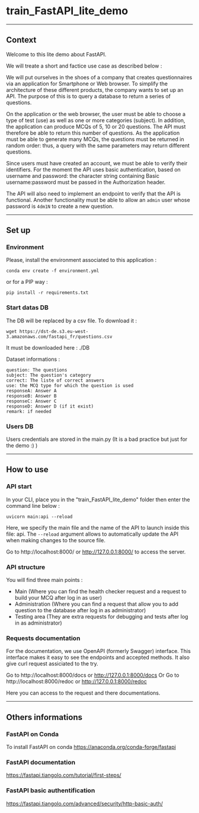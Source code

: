 # train_FastAPI_lite_demo
---

## Context

Welcome to this lite demo about FastAPI.

We will treate a short and factice use case as described below :

We will put ourselves in the shoes of a company that creates questionnaires via an application for Smartphone or Web browser. To simplify the architecture of these different products, the company wants to set up an API. The purpose of this is to query a database to return a series of questions.

On the application or the web browser, the user must be able to choose a type of test (use) as well as one or more categories (subject). In addition, the application can produce MCQs of 5, 10 or 20 questions. The API must therefore be able to return this number of questions. As the application must be able to generate many MCQs, the questions must be returned in random order: thus, a query with the same parameters may return different questions.

Since users must have created an account, we must be able to verify their identifiers. For the moment the API uses basic authentication, based on username and password: the character string containing Basic username:password must be passed in the Authorization header.

The API will also need to implement an endpoint to verify that the API is functional. Another functionality must be able to allow an ```admin``` user whose password is ```4dm1N``` to create a new question.

---

## Set up

### Environment
Please, install the environment associated to this application :

    conda env create -f environment.yml

or for a PIP way :

    pip install -r requirements.txt

### Start datas DB
The DB will be replaced by a csv file. To download it :

    wget https://dst-de.s3.eu-west-3.amazonaws.com/fastapi_fr/questions.csv

It must be downloaded here : ./DB

Dataset informations :

    question: The questions
    subject: The question's category
    correct: The liste of correct answers
    use: the MCQ type for which the question is used
    responseA: Answer A
    responseB: Answer B
    responseC: Answer C
    responseD: Answer D (if it exist)
    remark: if needed

### Users DB
Users credentials are stored in the main.py (It is a bad practice but just for the demo :) )

---

## How to use

### API start
In your CLI, place you in the "train_FastAPI_lite_demo" folder then enter the command line below :

    uvicorn main:api --reload 

Here, we specify the main file and the name of the API to launch inside this file: api. The ```--reload``` argument allows to automatically update the API when making changes to the source file.

Go to http://localhost:8000/ or http://127.0.0.1:8000/ to access the server.

### API structure

You will find three main points :

- Main (Where you can find the health checker request and a request to build your MCQ after log in as user)
- Administration (Where you can find a request that allow you to add question to the database after log in as administrator)
- Testing area (They are extra requests for debugging and tests after log in as administrator)

### Requests documentation
For the documentation, we use OpenAPI (formerly Swagger) interface. This interface makes it easy to see the endpoints and accepted methods. It also give curl request assiciated to the try.

Go to http://localhost:8000/docs or http://127.0.0.1:8000/docs
Or
Go to http://localhost:8000/redoc or http://127.0.0.1:8000/redoc

Here you can access to the request and there documentations.

---

## Others informations

### FastAPI on Conda
To install FastAPI on conda
https://anaconda.org/conda-forge/fastapi

### FastAPI documentation
https://fastapi.tiangolo.com/tutorial/first-steps/

### FastAPI basic authentification
https://fastapi.tiangolo.com/advanced/security/http-basic-auth/





